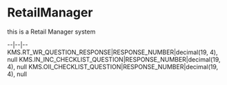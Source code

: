 # RetailManager
this is a  Retail Manager system

--|--|--
KMS.RT_WR_QUESTION_RESPONSE|RESPONSE_NUMBER|decimal(19, 4), null
KMS.IN_INC_CHECKLIST_QUESTION|RESPONSE_NUMBER|decimal(19, 4), null
KMS.OII_CHECKLIST_QUESTION|RESPONSE_NUMBER|decimal(19, 4), null
